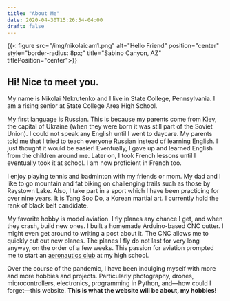```yaml
---
title: "About Me"
date: 2020-04-30T15:26:54-04:00
draft: false
---
```

{{< figure src="/img/nikolaicam1.png" alt="Hello Friend" position="center" style="border-radius: 8px;" title="Sabino Canyon, AZ" titlePosition="center">}}

## Hi! Nice to meet you.

My name is Nikolai Nekrutenko and I live in State College, Pennsylvania. I am a rising senior at State College Area High School.

My first language is Russian. This is because my parents come from Kiev, the capital of Ukraine (when they were born it was still part of the Soviet Union). I could not speak any English until I went to daycare. My parents told me that I tried to teach everyone Russian instead of learning English. I just thought it would be easier! Eventually, I gave up and learned English from the children around me. Later on, I took French lessons until I eventually took it at school. I am now proficient in French too.

I enjoy playing tennis and badminton with my friends or mom. My dad and I like to go mountain and fat biking on challenging trails such as those by Raystown Lake. Also, I take part in a sport which I have been practicing for over nine years. It is Tang Soo Do, a Korean martial art. I currently hold the rank of black belt candidate.

My favorite hobby is model aviation. I fly planes any chance I get, and when they crash, build new ones. I built a homemade Arduino-based CNC cutter. I might even get around to writing a post about it. The CNC allows me to quickly cut out new planes. The planes I fly do not last for very long anyway, on the order of a few weeks. This passion for aviation prompted me to start an [aeronautics club](https://nikolaiteslovich.github.io/shmac/) at my high school.

Over the course of the pandemic, I have been indulging myself with more and more hobbies and projects. Particularly photography, drones, microcontrollers, electronics, programming in Python, and—how could I forget—this website. **This is what the website will be about, my hobbies!**
